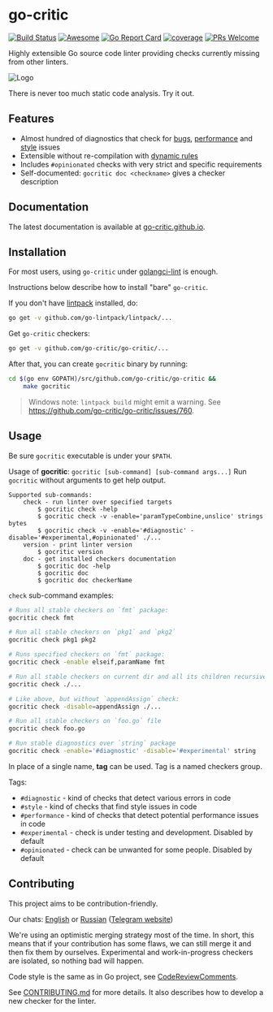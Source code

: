 # go-critic

[![Build Status][travis-image]][travis-url]
[![Awesome](https://cdn.rawgit.com/sindresorhus/awesome/d7305f38d29fed78fa85652e3a63e154dd8e8829/media/badge.svg)](https://github.com/avelino/awesome-go#code-analysis)
[![Go Report Card][go-report-image]][go-report-url]
[![coverage][coverage-image]][coverage-url]
[![PRs Welcome][pr-welcome-image]][pr-welcome-url]

[travis-image]: https://travis-ci.org/go-critic/go-critic.svg?branch=master
[travis-url]: https://travis-ci.org/go-critic/go-critic
[go-report-image]: https://goreportcard.com/badge/github.com/go-critic/go-critic
[go-report-url]: https://goreportcard.com/report/github.com/go-critic/go-critic
[coverage-image]: https://coveralls.io/repos/github/go-critic/go-critic/badge.svg?branch=master
[coverage-url]: https://coveralls.io/github/go-critic/go-critic?branch=master
[pr-welcome-image]: https://img.shields.io/badge/PRs-welcome-brightgreen.svg
[pr-welcome-url]: https://github.com/go-critic/go-critic/blob/master/CONTRIBUTING.md

Highly extensible Go source code linter providing checks currently missing from other linters.

![Logo](https://avatars1.githubusercontent.com/u/40007520?s=400&u=b44287d8845a63fb0102d5259710c11ea367bb13&v=4)

There is never too much static code analysis. Try it out.

## Features

* Almost hundred of diagnostics that check for [bugs](https://go-critic.github.io/overview#checkers-from-the-diagnostic-group), [performance](https://go-critic.github.io/overview#checkers-from-the-performance-group) and [style](https://go-critic.github.io/overview#checkers-from-the-style-group) issues
* Extensible without re-compilation with [dynamic rules](https://quasilyte.dev/blog/post/ruleguard/)
* Includes `#opinionated` checks with very strict and specific requirements
* Self-documented: `gocritic doc <checkname>` gives a checker description

## Documentation

The latest documentation is available at [go-critic.github.io](https://go-critic.github.io/overview).

## Installation

For most users, using `go-critic` under [golangci-lint](https://github.com/golangci/golangci-lint) is enough.

Instructions below describe how to install "bare" `go-critic`.

If you don't have [lintpack](https://github.com/go-lintpack/lintpack) installed, do:

```bash
go get -v github.com/go-lintpack/lintpack/...
```

Get `go-critic` checkers:

```bash
go get -v github.com/go-critic/go-critic/...
```

After that, you can create `gocritic` binary by running:

```bash
cd $(go env GOPATH)/src/github.com/go-critic/go-critic &&
	make gocritic
```

> Windows note: `lintpack build` might emit a warning. See https://github.com/go-critic/go-critic/issues/760.

## Usage

Be sure `gocritic` executable is under your `$PATH`.

Usage of **gocritic**: `gocritic [sub-command] [sub-command args...]`
Run `gocritic` without arguments to get help output.

```
Supported sub-commands:
	check - run linter over specified targets
		$ gocritic check -help
		$ gocritic check -v -enable='paramTypeCombine,unslice' strings bytes
		$ gocritic check -v -enable='#diagnostic' -disable='#experimental,#opinionated' ./...
	version - print linter version
		$ gocritic version
	doc - get installed checkers documentation
		$ gocritic doc -help
		$ gocritic doc
		$ gocritic doc checkerName
```

`check` sub-command examples:

```bash
# Runs all stable checkers on `fmt` package:
gocritic check fmt

# Run all stable checkers on `pkg1` and `pkg2`
gocritic check pkg1 pkg2

# Runs specified checkers on `fmt` package:
gocritic check -enable elseif,paramName fmt

# Run all stable checkers on current dir and all its children recursively:
gocritic check ./...

# Like above, but without `appendAssign` check:
gocritic check -disable=appendAssign ./...

# Run all stable checkers on `foo.go` file
gocritic check foo.go

# Run stable diagnostics over `string` package
gocritic check -enable='#diagnostic' -disable='#experimental' string
```

In place of a single name, **tag** can be used. Tag is a named checkers group.

Tags:
* `#diagnostic` - kind of checks that detect various errors in code
* `#style` - kind of checks that find style issues in code
* `#performance` - kind of checks that detect potential performance issues in code
* `#experimental` - check is under testing and development. Disabled by default
* `#opinionated` - check can be unwanted for some people. Disabled by default

## Contributing

This project aims to be contribution-friendly.

Our chats: [English](https://t.me/go_critic_eng) or
[Russian](https://t.me/go_critic_ru)
([Telegram website](https://telegram.org/))

We're using an optimistic merging strategy most of the time.
In short, this means that if your contribution has some flaws, we can still merge it and then
fix them by ourselves. Experimental and work-in-progress checkers are isolated, so nothing bad will happen.

Code style is the same as in Go project, see [CodeReviewComments](https://github.com/golang/go/wiki/codereviewcomments).

See [CONTRIBUTING.md](CONTRIBUTING.md) for more details.
It also describes how to develop a new checker for the linter.
